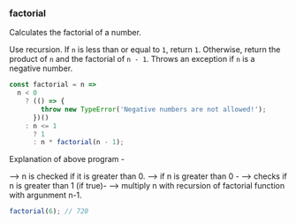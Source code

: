### factorial

Calculates the factorial of a number.

Use recursion.
If `n` is less than or equal to `1`, return `1`.
Otherwise, return the product of `n` and the factorial of `n - 1`.
Throws an exception if `n` is a negative number.
 
```js
const factorial = n =>
  n < 0
    ? (() => {
        throw new TypeError('Negative numbers are not allowed!');
      })()
    : n <= 1
      ? 1
      : n * factorial(n - 1);
```

Explanation of above program - 

--> n is checked if it is greater than 0.
--> if n is greater than 0 -
    --> checks if n is greater than 1 (if true)-
        --> multiply n with recursion of factorial function with argunment n-1.
        
```js
factorial(6); // 720
```
